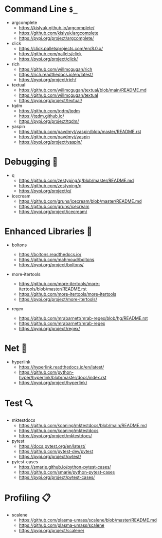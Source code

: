 # Command Line `$_`

* argcomplete
  * https://kislyuk.github.io/argcomplete/
  * https://github.com/kislyuk/argcomplete
  * https://pypi.org/project/argcomplete/
* click
  * https://click.palletsprojects.com/en/8.0.x/
  * https://github.com/pallets/click
  * https://pypi.org/project/click/
* rich
  * https://github.com/willmcgugan/rich
  * https://rich.readthedocs.io/en/latest/
  * https://pypi.org/project/rich/
* textual
  * https://github.com/willmcgugan/textual/blob/main/README.md
  * https://github.com/willmcgugan/textual
  * https://pypi.org/project/textual/
* tqdm
  * https://github.com/tqdm/tqdm
  * https://tqdm.github.io/
  * https://pypi.org/project/tqdm/
* yaspin
  * https://github.com/pavdmyt/yaspin/blob/master/README.rst
  * https://github.com/pavdmyt/yaspin
  * https://pypi.org/project/yaspin/

# Debugging 🐛

* q
  * https://github.com/zestyping/q/blob/master/README.md
  * https://github.com/zestyping/q
  * https://pypi.org/project/q/
* icecream
  * https://github.com/gruns/icecream/blob/master/README.md
  * https://github.com/gruns/icecream
  * https://pypi.org/project/icecream/

# Enhanced Libraries 📑

* boltons
  * https://boltons.readthedocs.io/
  * https://github.com/mahmoud/boltons
  * https://pypi.org/project/boltons/

* more-itertools
  * https://github.com/more-itertools/more-itertools/blob/master/README.rst
  * https://github.com/more-itertools/more-itertools
  * https://pypi.org/project/more-itertools/

* regex
  * https://github.com/mrabarnett/mrab-regex/blob/hg/README.rst
  * https://github.com/mrabarnett/mrab-regex
  * https://pypi.org/project/regex/

# Net 📶

* hyperlink
  * https://hyperlink.readthedocs.io/en/latest/
  * https://github.com/python-hyper/hyperlink/blob/master/docs/index.rst
  * https://pypi.org/project/hyperlink/

# Test 🔍

* mktestdocs
  * https://github.com/koaning/mktestdocs/blob/main/README.md
  * https://github.com/koaning/mktestdocs
  * https://pypi.org/project/mktestdocs/
* pytest
  * https://docs.pytest.org/en/latest/
  * https://github.com/pytest-dev/pytest
  * https://pypi.org/project/pytest/
* pytest-cases
  * https://smarie.github.io/python-pytest-cases/
  * https://github.com/smarie/python-pytest-cases
  * https://pypi.org/project/pytest-cases/

# Profiling 📋

* scalene
  * https://github.com/plasma-umass/scalene/blob/master/README.md
  * https://github.com/plasma-umass/scalene
  * https://pypi.org/project/scalene/
